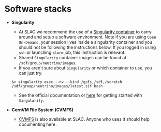 # Software stacks

* **Singularity**
  * At SLAC we recommend the use of a [Singularity container](https://sylabs.io/singularity/) to carry around and setup a software environment. Note if you are using `Open On-Demand`, your session lives inside a singularity container and you should not be following the instructions below. If you logged in using `ssh` or launching `slurm` job, this instruction is relevant.
  * Shared `Singularity` container images can be found at `/sdf/group/neutrino/images`.
  * If you aren't sure about `Singularity` or which container to use, you can just try:
  ```
  $> singularity exec --nv --bind /gpfs,/sdf,/scratch /sdf/group/neutrino/images/latest.sif bash
  ```
  * See the official documentation or [here](https://github.com/DeepLearnPhysics/playground-singularity/wiki) for getting started with `Singularity`.

* **CernVM File System (CVMFS)**
  * [CVMFS](https://cernvm.cern.ch/portal/filesystem) is also available at SLAC. Anyone who uses it should help documenting here.

